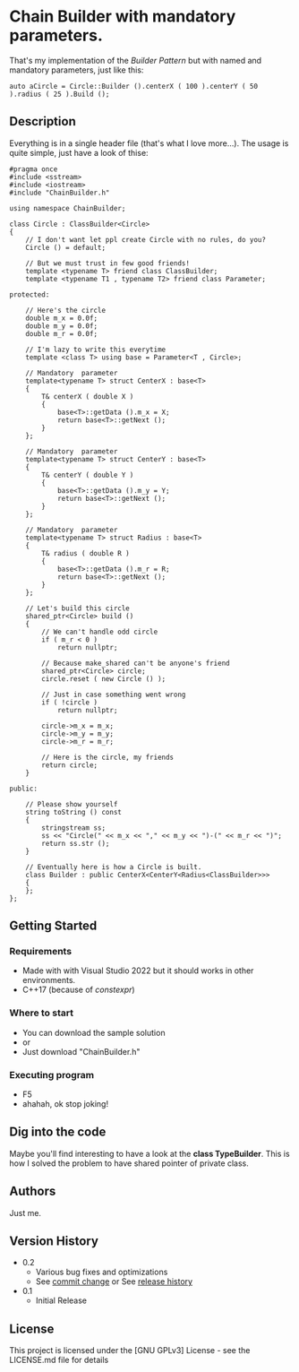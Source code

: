 # Chain Builder with mandatory parameters.

That's my implementation of the *Builder Pattern* but with named and mandatory parameters, just like this:

    auto aCircle = Circle::Builder ().centerX ( 100 ).centerY ( 50 ).radius ( 25 ).Build ();

## Description

Everything is in a single header file (that's what I love more...). The usage is quite simple, just have a look of thise:

	#pragma once
	#include <sstream>
	#include <iostream>
	#include "ChainBuilder.h"
	
	using namespace ChainBuilder;
	
	class Circle : ClassBuilder<Circle>
	{
		// I don't want let ppl create Circle with no rules, do you?
		Circle () = default;
	
		// But we must trust in few good friends!
		template <typename T> friend class ClassBuilder;
		template <typename T1 , typename T2> friend class Parameter;
	
	protected:
	
		// Here's the circle 
		double m_x = 0.0f;
		double m_y = 0.0f;
		double m_r = 0.0f;
	
		// I'm lazy to write this everytime
		template <class T> using base = Parameter<T , Circle>;
	
		// Mandatory  parameter
		template<typename T> struct CenterX : base<T>
		{
			T& centerX ( double X )
			{
				base<T>::getData ().m_x = X;
				return base<T>::getNext ();
			}
		};
	
		// Mandatory  parameter
		template<typename T> struct CenterY : base<T>
		{
			T& centerY ( double Y )
			{
				base<T>::getData ().m_y = Y;
				return base<T>::getNext ();
			}
		};
	
		// Mandatory  parameter
		template<typename T> struct Radius : base<T>
		{
			T& radius ( double R )
			{
				base<T>::getData ().m_r = R;
				return base<T>::getNext ();
			}
		};
	
		// Let's build this circle
		shared_ptr<Circle> build ()
		{
			// We can't handle odd circle
			if ( m_r < 0 )
				return nullptr;
	
			// Because make_shared can't be anyone's friend
			shared_ptr<Circle> circle;
			circle.reset ( new Circle () );
	
			// Just in case something went wrong
			if ( !circle )
				return nullptr;
	
			circle->m_x = m_x;
			circle->m_y = m_y;
			circle->m_r = m_r;
	
			// Here is the circle, my friends
			return circle;
		}
	
	public:
	
		// Please show yourself
		string toString () const
		{
			stringstream ss;
			ss << "Circle(" << m_x << "," << m_y << ")-(" << m_r << ")";
			return ss.str ();
		}
	
		// Eventually here is how a Circle is built.
		class Builder : public CenterX<CenterY<Radius<ClassBuilder>>>
		{
		};
	};


## Getting Started

### Requirements

* Made with with Visual Studio 2022 but it should works in other environments.
* C++17 (because of *constexpr*)

### Where to start

* You can download the sample solution
* or
* Just download "ChainBuilder.h"

### Executing program

* F5
* ahahah, ok stop joking!

## Dig into the code

Maybe you'll find interesting to have a look at the **class TypeBuilder**. This is how I solved the problem to have shared pointer of private class.

## Authors

Just me.

## Version History

* 0.2
    * Various bug fixes and optimizations
    * See [commit change]() or See [release history]()
* 0.1
    * Initial Release

## License

This project is licensed under the [GNU GPLv3] License - see the LICENSE.md file for details
